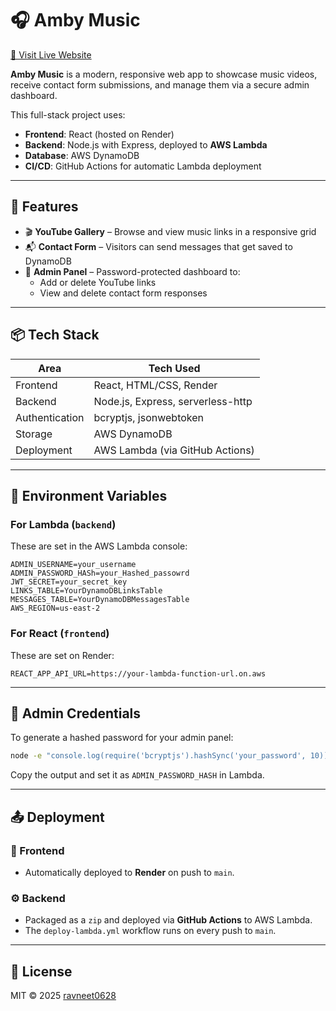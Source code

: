 # 🎧 Amby Music
[🔗 Visit Live Website](https://ambymusic.com)

**Amby Music** is a modern, responsive web app to showcase music videos, receive contact form submissions, and manage them via a secure admin dashboard.

This full-stack project uses:
- **Frontend**: React (hosted on Render)
- **Backend**: Node.js with Express, deployed to **AWS Lambda**
- **Database**: AWS DynamoDB
- **CI/CD**: GitHub Actions for automatic Lambda deployment

---

## 🚀 Features

- 🎬 **YouTube Gallery** – Browse and view music links in a responsive grid
- 📬 **Contact Form** – Visitors can send messages that get saved to DynamoDB
- 🔐 **Admin Panel** – Password-protected dashboard to:
  - Add or delete YouTube links
  - View and delete contact form responses

---

## 📦 Tech Stack

| Area        | Tech Used                     |
|-------------|-------------------------------|
| Frontend    | React, HTML/CSS, Render       |
| Backend     | Node.js, Express, serverless-http |
| Authentication | bcryptjs, jsonwebtoken     |
| Storage     | AWS DynamoDB                  |
| Deployment  | AWS Lambda (via GitHub Actions) |

---

## 🔑 Environment Variables

### For Lambda (`backend`)
These are set in the AWS Lambda console:

```
ADMIN_USERNAME=your_username
ADMIN_PASSWORD_HASh=your_Hashed_passowrd   
JWT_SECRET=your_secret_key
LINKS_TABLE=YourDynamoDBLinksTable
MESSAGES_TABLE=YourDynamoDBMessagesTable
AWS_REGION=us-east-2
```

### For React (`frontend`)
These are set on Render:
```
REACT_APP_API_URL=https://your-lambda-function-url.on.aws
```

---

## 🔐 Admin Credentials

To generate a hashed password for your admin panel:

```bash
node -e "console.log(require('bcryptjs').hashSync('your_password', 10))"
```

Copy the output and set it as `ADMIN_PASSWORD_HASH` in Lambda.

---

## 📤 Deployment

### 🔁 Frontend
- Automatically deployed to **Render** on push to `main`.

### ⚙️ Backend
- Packaged as a `zip` and deployed via **GitHub Actions** to AWS Lambda.
- The `deploy-lambda.yml` workflow runs on every push to `main`.

---

## 📄 License

MIT © 2025 [ravneet0628](https://github.com/ravneet0628)
